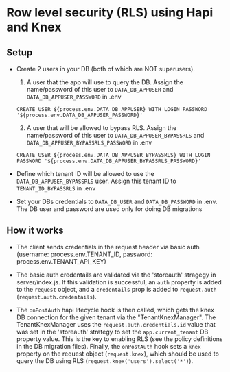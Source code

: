 # Row level security (RLS) using Hapi and Knex

## Setup
- Create 2 users in your DB (both of which are NOT superusers).   
    1) A user that the app will use to query the DB.  Assign the name/password of this user to `DATA_DB_APPUSER` and `DATA_DB_APPUSER_PASSWORD` in .env
    
    ```
    CREATE USER ${process.env.DATA_DB_APPUSER} WITH LOGIN PASSWORD '${process.env.DATA_DB_APPUSER_PASSWORD}'
    ```

    2) A user that will be allowed to bypass RLS.  Assign the name/password of this user to `DATA_DB_APPUSER_BYPASSRLS` and `DATA_DB_APPUSER_BYPASSRLS_PASSWORD` in .env
    
    ```
    CREATE USER ${process.env.DATA_DB_APPUSER_BYPASSRLS} WITH LOGIN PASSWORD '${process.env.DATA_DB_APPUSER_BYPASSRLS_PASSWORD}'
    ```

- Define which tenant ID will be allowed to use the `DATA_DB_APPUSER_BYPASSRLS` user.  Assign this tenant ID to `TENANT_ID_BYPASSRLS` in .env

- Set your DBs credentials to `DATA_DB_USER` and `DATA_DB_PASSWORD` in .env.  The DB user and password are used only for doing DB migrations


## How it works

- The client sends credentials in the request header via basic auth (username: process.env.TENANT_ID, password: process.env.TENANT_API_KEY)

- The basic auth credentails are validated via the 'storeauth' stragegy in server/index.js.  If this validation is successful, an `auth` property is added to the `request` object, and a `credentails` prop is added to `request.auth` (`request.auth.credentails`).

- The `onPostAuth` hapi lifecycle hook is then called, which gets the knex DB connection for the given tenant via the "TenantKnexManager".  The TenantKnexManager uses the `request.auth.credentials.id` value that was set in the 'storeauth' strategy to set the `app.current_tenant` DB property value.  This is the key to enabling RLS (see the policy definitions in the DB migration files).  Finally, the `onPostAuth` hook sets a `knex` property on the request object (`request.knex`), which should be used to query the DB using RLS (`request.knex('users').select('*')`).
